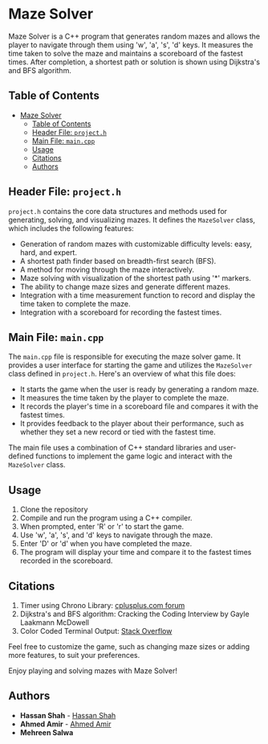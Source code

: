# Maze Solver

Maze Solver is a C++ program that generates random mazes and allows the player to navigate through them using 'w', 'a', 's', 'd' keys. It measures the time taken to solve the maze and maintains a scoreboard of the fastest times. After completion, a shortest path or solution is shown using Dijkstra's and BFS algorithm.

## Table of Contents

- [Maze Solver](#maze-solver)
  - [Table of Contents](#table-of-contents)
  - [Header File: `project.h`](#header-file-projecth)
  - [Main File: `main.cpp`](#main-file-maincpp)
  - [Usage](#usage)
  - [Citations](#citations)
  - [Authors](#authors)

## Header File: `project.h`

`project.h` contains the core data structures and methods used for generating, solving, and visualizing mazes. It defines the `MazeSolver` class, which includes the following features:

- Generation of random mazes with customizable difficulty levels: easy, hard, and expert.
- A shortest path finder based on breadth-first search (BFS).
- A method for moving through the maze interactively.
- Maze solving with visualization of the shortest path using '*' markers.
- The ability to change maze sizes and generate different mazes.
- Integration with a time measurement function to record and display the time taken to complete the maze.
- Integration with a scoreboard for recording the fastest times.

## Main File: `main.cpp`

The `main.cpp` file is responsible for executing the maze solver game. It provides a user interface for starting the game and utilizes the `MazeSolver` class defined in `project.h`. Here's an overview of what this file does:

- It starts the game when the user is ready by generating a random maze.
- It measures the time taken by the player to complete the maze.
- It records the player's time in a scoreboard file and compares it with the fastest times.
- It provides feedback to the player about their performance, such as whether they set a new record or tied with the fastest time.

The main file uses a combination of C++ standard libraries and user-defined functions to implement the game logic and interact with the `MazeSolver` class.

## Usage

1. Clone the repository
2. Compile and run the program using a C++ compiler.
3. When prompted, enter 'R' or 'r' to start the game.
4. Use 'w', 'a', 's', and 'd' keys to navigate through the maze.
5. Enter 'D' or 'd' when you have completed the maze.
6. The program will display your time and compare it to the fastest times recorded in the scoreboard.

## Citations


1. Timer using Chrono Library: [cplusplus.com forum](https://cplusplus.com/forum/beginner/280938/)
2. Dijkstra's and BFS algorithm: Cracking the Coding Interview by Gayle Laakmann McDowell
3. Color Coded Terminal Output: [Stack Overflow](https://stackoverflow.com/questions/4053837/colorizing-text-in-the-console-with-c)

Feel free to customize the game, such as changing maze sizes or adding more features, to suit your preferences.

Enjoy playing and solving mazes with Maze Solver!

## Authors

* **Hassan Shah** - [Hassan Shah](https://github.com/HassanRazaS/) 
* **Ahmed Amir** - [Ahmed Amir](https://github.com/AhmedA007/)
* **Mehreen Salwa**